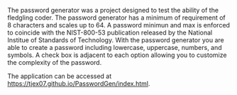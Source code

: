 The password generator was a project designed to test the ability of the fledgling coder. The password generator has a minimum of requirement of 8 characters and scales up to 64.  A password minimun and max is enforced to coincide with the NIST-800-53 publication released by the National Institue of Standards of Technology. With the password generator you are able to create a password including lowercase, uppercase, numbers, and symbols.  A check box is adjacent to each option allowing you to customize the complexity of the password.  

The application can be accessed at https://tjex07.github.io/PasswordGen/index.html.